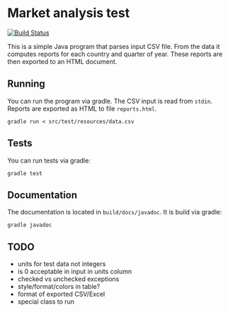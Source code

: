 # Market analysis test

[![Build Status](https://travis-ci.org/sideeffffect/testmarket.svg)](https://travis-ci.org/sideeffffect/testmarket)

This is a simple Java program that parses input CSV file.
From the data it computes reports for each country and quarter of year.
These reports are then exported to an HTML document.


## Running

You can run the program via gradle.
The CSV input is read from `stdin`.
Reports are exported as HTML to file `reports.html`.

```
gradle run < src/test/resources/data.csv
```


## Tests

You can run tests via gradle:

```
gradle test
```


## Documentation

The documentation is located in `build/docs/javadoc`.
It is build via gradle:

```
gradle javadoc
```


## TODO

 * units for test data not integers
 * is 0 acceptable in input in units column
 * checked vs unchecked exceptions
 * style/format/colors in table?
 * format of exported CSV/Excel
 * special class to run
